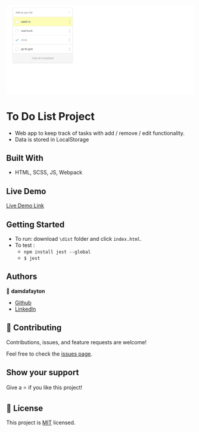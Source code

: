 ![](ss.jpg)


# To Do List Project

- Web app to keep track of tasks with add / remove / edit functionality.
- Data is stored in LocalStorage


## Built With

- HTML, SCSS, JS, Webpack


## Live Demo

[Live Demo Link](https://damdafayton.github.io/to-do-list)


## Getting Started

- To run: download `\dist` folder and click `index.html`.
- To test :
    - `npm install jest --global`
    - `$ jest`


## Authors

👤 **damdafayton**

- [Github](https://github.com/damdafayton)
- [LinkedIn](https://linkedin.com/in/damdafayton)


## 🤝 Contributing

Contributions, issues, and feature requests are welcome!

Feel free to check the [issues page](../../issues/).


## Show your support

Give a ⭐️ if you like this project!


## 📝 License

This project is [MIT](./MIT.md) licensed.
